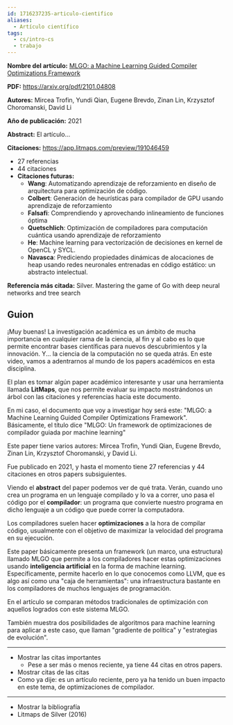 ```yaml
---
id: 1716237235-articulo-cientifico
aliases:
  - Artículo científico
tags:
  - cs/intro-cs
  - trabajo
---
```


**Nombre del artículo:** [MLGO: a Machine Learning Guided Compiler Optimizations Framework](https://arxiv.org/abs/2101.04808)

**PDF:** https://arxiv.org/pdf/2101.04808

**Autores:** Mircea Trofin, Yundi Qian, Eugene Brevdo, Zinan Lin, Krzysztof Choromanski, David Li

**Año de publicación:** 2021

**Abstract:** El artículo...

**Citaciones:** https://app.litmaps.com/preview/191046459

- 27 referencias
- 44 citaciones
- **Citaciones futuras:**
  - **Wang**: Automatizando aprendizaje de reforzamiento en diseño de arquitectura para optimización de código.
  - **Colbert**: Generación de heurísticas para compilador de GPU usando aprendizaje de reforzamiento
  - **Falsafi**: Comprendiendo y aprovechando inlineamiento de funciones óptima
  - **Quetschlich**: Optimización de compiladores para computación cuántica usando aprendizaje de reforzamiento
  - **He**: Machine learning para vectorización de decisiones en kernel de OpenCL y SYCL.
  - **Navasca**: Prediciendo propiedades dinámicas de alocaciones de heap usando redes neuronales entrenadas en código estático: un abstracto intelectual.

**Referencia más citada:** Silver. Mastering the game of Go with deep neural networks and tree search

## Guion

¡Muy buenas! La investigación académica es un ámbito de mucha importancia en cualquier rama de la ciencia, al fin y al cabo es lo que permite encontrar bases científicas para nuevos descubrimientos y la innovación. Y... la ciencia de la computación no se queda atrás. En este video, vamos a adentrarnos al mundo de los papers académicos en esta disciplina.

El plan es tomar algún paper académico interesante y usar una herramienta llamada **LitMaps**, que nos permite evaluar su impacto mostrándonos un árbol con las citaciones y referencias hacia este documento.

En mi caso, el documento que voy a investigar hoy será este: "MLGO: a Machine Learning Guided Compiler Optimizations Framework". Básicamente, el título dice "MLGO: Un framework de optimizaciones de compilador guiada por machine learning"

Este paper tiene varios autores: Mircea Trofin, Yundi Qian, Eugene Brevdo, Zinan Lin, Krzysztof Choromanski, y David Li.

Fue publicado en 2021, y hasta el momento tiene 27 referencias y 44 citaciones en otros papers subsiguientes.

Viendo el **abstract** del paper podemos ver de qué trata. Verán, cuando uno crea un programa en un lenguaje compilado y lo va a correr, uno pasa el código por el **compilador**: un programa que convierte nuestro programa en dicho lenguaje a un código que puede correr la computadora.

Los compiladores suelen hacer **optimizaciones** a la hora de compilar código, usualmente con el objetivo de maximizar la velocidad del programa en su ejecución.

Este paper básicamente presenta un framework (un marco, una estructura) llamado MLGO que permite a los compiladores hacer estas optimizaciones usando **inteligencia artificial** en la forma de machine learning. Específicamente, permite hacerlo en lo que conocemos como LLVM, que es algo así como una "caja de herramientas": una infraestructura bastante en los compiladores de muchos lenguajes de programación.

En el artículo se comparan métodos tradicionales de optimización con aquellos logrados con este sistema MLGO.

También muestra dos posibilidades de algoritmos para machine learning para aplicar a este caso, que llaman "gradiente de política" y "estrategias de evolución".

---

- Mostrar las citas importantes
  - Pese a ser más o menos reciente, ya tiene 44 citas en otros papers.
- Mostrar citas de las citas
- Como ya dije: es un artículo reciente, pero ya ha tenido un buen impacto en este tema, de optimizaciones de compilador.

---

- Mostrar la bibliografía
- Litmaps de Silver (2016)
